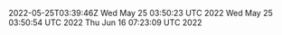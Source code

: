 2022-05-25T03:39:46Z
Wed May 25 03:50:23 UTC 2022
Wed May 25 03:50:54 UTC 2022
Thu Jun 16 07:23:09 UTC 2022
